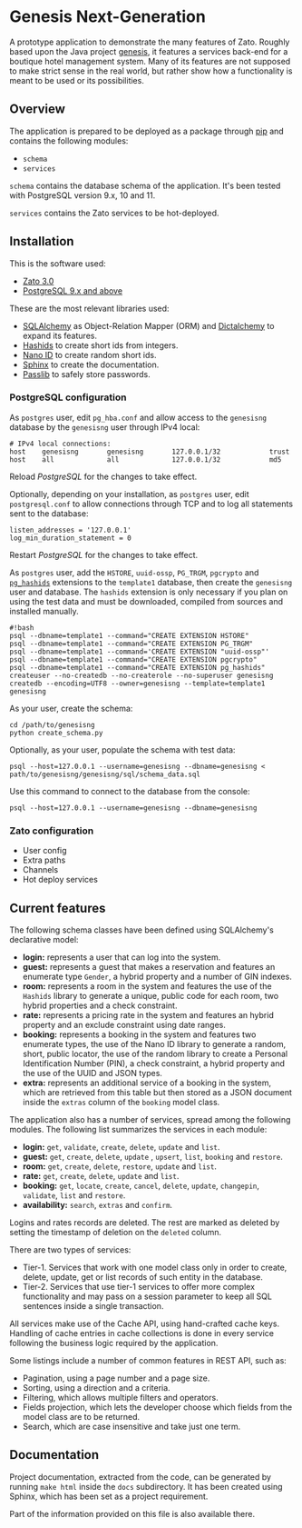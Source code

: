# Genesis Next-Generation

A prototype application to demonstrate the many features of Zato. Roughly based
upon the Java project [genesis](https://bitbucket.org/jsabater/genesis), it
features a services back-end for a boutique hotel management system. Many of
its features are not supposed to make strict sense in the real world, but
rather show how a functionality is meant to be used or its possibilities.

## Overview

The application is prepared to be deployed as a package through
[pip](https://pypi.org/project/pip/) and contains the following modules:

* `schema`
* `services`

`schema` contains the database schema of the application. It's been tested with
PostgreSQL version 9.x, 10 and 11.

`services` contains the Zato services to be hot-deployed.

## Installation

This is the software used:

* [Zato 3.0](http://zato.io/)
* [PostgreSQL 9.x and above](http://www.postgresql.org/)

These are the most relevant libraries used:

* [SQLAlchemy](http://www.sqlalchemy.org/) as Object-Relation Mapper (ORM) and
    [Dictalchemy](https://pypi.org/project/dictalchemy/) to expand its features.
* [Hashids](http://www.hashids.org/) to create short ids from integers.
* [Nano ID](https://pypi.org/project/nanoid/) to create random short ids.
* [Sphinx](https://pypi.org/project/Sphinx/) to create the documentation.
* [Passlib](https://pypi.org/project/passlib/) to safely store passwords.

### PostgreSQL configuration

As `postgres` user, edit `pg_hba.conf` and allow access to the `genesisng`
database by the `genesisng` user through IPv4 local:

```
# IPv4 local connections:
host    genesisng       genesisng       127.0.0.1/32            trust
host    all             all             127.0.0.1/32            md5
```

Reload *PostgreSQL* for the changes to take effect.

Optionally, depending on your installation, as `postgres` user, edit
`postgresql.conf` to allow connections through TCP and to log all statements
sent to the database:

```
listen_addresses = '127.0.0.1'
log_min_duration_statement = 0
```
Restart *PostgreSQL* for the changes to take effect.

As `postgres` user, add the `HSTORE`, `uuid-ossp`, `PG_TRGM`, `pgcrypto` and
[`pg_hashids`](https://github.com/iCyberon/pg_hashids) extensions to the
`template1` database, then create the `genesisng` user and database. The
`hashids` extension is only necessary if you plan on using the test data and must be downloaded, compiled from sources and installed manually.

```
#!bash
psql --dbname=template1 --command="CREATE EXTENSION HSTORE"
psql --dbname=template1 --command="CREATE EXTENSION PG_TRGM"
psql --dbname=template1 --command='CREATE EXTENSION "uuid-ossp"'
psql --dbname=template1 --command="CREATE EXTENSION pgcrypto"
psql --dbname=template1 --command="CREATE EXTENSION pg_hashids"
createuser --no-createdb --no-createrole --no-superuser genesisng
createdb --encoding=UTF8 --owner=genesisng --template=template1 genesisng
```
As your user, create the schema:

```
cd /path/to/genesisng
python create_schema.py
```

Optionally, as your user, populate the schema with test data:

`psql --host=127.0.0.1 --username=genesisng --dbname=genesisng < path/to/genesisng/genesisng/sql/schema_data.sql`

Use this command to connect to the database from the console:

`psql --host=127.0.0.1 --username=genesisng --dbname=genesisng`

### Zato configuration

* User config
* Extra paths
* Channels
* Hot deploy services

## Current features

The following schema classes have been defined using SQLAlchemy's declarative
model:

* **login:** represents a user that can log into the system.
* **guest:** represents a guest that makes a reservation and features an
    enumerate type `Gender`, a hybrid property and a number of GIN indexes.
* **room:** represents a room in the system and features the use of the `Hashids`
    library to generate a unique, public code for each room, two hybrid
    properties and a check constraint.
* **rate:** represents a pricing rate in the system and features an hybrid property
    and an exclude constraint using date ranges.
* **booking:** represents a booking in the system and features two enumerate types,
    the use of the Nano ID library to generate a random, short, public locator,
    the use of the random library to create a Personal Identification Number
    (PIN), a check constraint, a hybrid property and the use of the UUID and
    JSON types.
* **extra:** represents an additional service of a booking in the system, which are
    retrieved from this table but then stored as a JSON document inside the
    `extras` column of the `booking` model class.

The application also has a number of services, spread among the following
modules. The following list summarizes the services in each module:

* **login:** `get`, `validate`, `create`, `delete`, `update` and `list`.
* **guest:** `get`, `create`, `delete`, `update` , `upsert`, `list`, `booking`
    and `restore`.
* **room:** `get`, `create`, `delete`, `restore`, `update` and `list`.
* **rate:** `get`, `create`, `delete`, `update` and `list`.
* **booking:** `get`, `locate`, `create`, `cancel`, `delete`, `update`,
    `changepin`, `validate`, `list` and `restore`.
* **availability:** `search`, `extras` and `confirm`.

Logins and rates records are deleted. The rest are marked as deleted by setting
the timestamp of deletion on the `deleted` column.

There are two types of services:

* Tier-1. Services that work with one model class only in order to create,
  delete, update, get or list records of such entity in the database.
* Tier-2. Services that use tier-1 services to offer more complex functionality
  and may pass on a session parameter to keep all SQL sentences inside a single
  transaction.

All services make use of the Cache API, using hand-crafted cache keys. Handling
of cache entries in cache collections is done in every service following the
business logic required by the application.

Some listings include a number of common features in REST API, such as:

* Pagination, using a page number and a page size.
* Sorting, using a direction and a criteria.
* Filtering, which allows multiple filters and operators.
* Fields projection, which lets the developer choose which fields from the
  model class are to be returned.
* Search, which are case insensitive and take just one term.

## Documentation

Project documentation, extracted from the code, can be generated by running
`make html` inside the `docs` subdirectory. It has been created using Sphinx,
which has been set as a project requirement.

Part of the information provided on this file is also available there.
